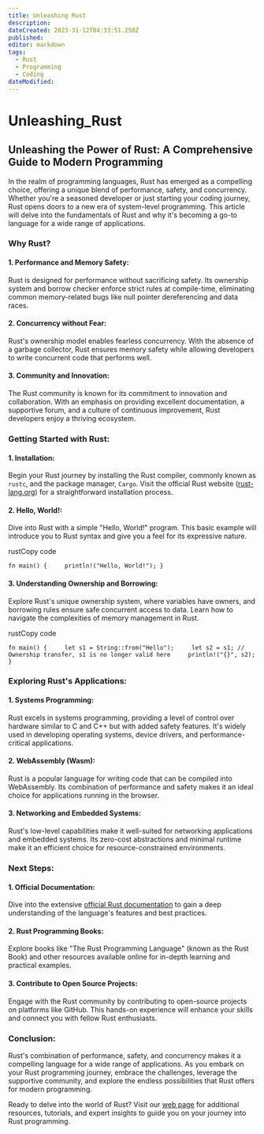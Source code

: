 ```yaml
---
title: Unleashing Rust
description: 
dateCreated: 2023-31-12T04:33:51.250Z
published: 
editor: markdown
tags:
  - Rust
  - Programming
  - Coding
dateModified:
---
```

# Unleashing_Rust
## Unleashing the Power of Rust: A Comprehensive Guide to Modern Programming

In the realm of programming languages, Rust has emerged as a compelling choice, offering a unique blend of performance, safety, and concurrency. Whether you're a seasoned developer or just starting your coding journey, Rust opens doors to a new era of system-level programming. This article will delve into the fundamentals of Rust and why it's becoming a go-to language for a wide range of applications.

### **Why Rust?**

#### 1. **Performance and Memory Safety:**

Rust is designed for performance without sacrificing safety. Its ownership system and borrow checker enforce strict rules at compile-time, eliminating common memory-related bugs like null pointer dereferencing and data races.

#### 2. **Concurrency without Fear:**

Rust's ownership model enables fearless concurrency. With the absence of a garbage collector, Rust ensures memory safety while allowing developers to write concurrent code that performs well.

#### 3. **Community and Innovation:**

The Rust community is known for its commitment to innovation and collaboration. With an emphasis on providing excellent documentation, a supportive forum, and a culture of continuous improvement, Rust developers enjoy a thriving ecosystem.

### **Getting Started with Rust:**

#### 1. **Installation:**

Begin your Rust journey by installing the Rust compiler, commonly known as `rustc`, and the package manager, `Cargo`. Visit the official Rust website ([rust-lang.org](https://www.rust-lang.org/)) for a straightforward installation process.

#### 2. **Hello, World!:**

Dive into Rust with a simple "Hello, World!" program. This basic example will introduce you to Rust syntax and give you a feel for its expressive nature.

rustCopy code

`fn main() {     println!("Hello, World!"); }`

#### 3. **Understanding Ownership and Borrowing:**

Explore Rust's unique ownership system, where variables have owners, and borrowing rules ensure safe concurrent access to data. Learn how to navigate the complexities of memory management in Rust.

rustCopy code

`fn main() {     let s1 = String::from("Hello");     let s2 = s1; // Ownership transfer, s1 is no longer valid here     println!("{}", s2); }`

### **Exploring Rust's Applications:**

#### 1. **Systems Programming:**

Rust excels in systems programming, providing a level of control over hardware similar to C and C++ but with added safety features. It's widely used in developing operating systems, device drivers, and performance-critical applications.

#### 2. **WebAssembly (Wasm):**

Rust is a popular language for writing code that can be compiled into WebAssembly. Its combination of performance and safety makes it an ideal choice for applications running in the browser.

#### 3. **Networking and Embedded Systems:**

Rust's low-level capabilities make it well-suited for networking applications and embedded systems. Its zero-cost abstractions and minimal runtime make it an efficient choice for resource-constrained environments.

### **Next Steps:**

#### 1. **Official Documentation:**

Dive into the extensive [official Rust documentation](https://doc.rust-lang.org/) to gain a deep understanding of the language's features and best practices.

#### 2. **Rust Programming Books:**

Explore books like "The Rust Programming Language" (known as the Rust Book) and other resources available online for in-depth learning and practical examples.

#### 3. **Contribute to Open Source Projects:**

Engage with the Rust community by contributing to open-source projects on platforms like GitHub. This hands-on experience will enhance your skills and connect you with fellow Rust enthusiasts.

### **Conclusion:**

Rust's combination of performance, safety, and concurrency makes it a compelling language for a wide range of applications. As you embark on your Rust programming journey, embrace the challenges, leverage the supportive community, and explore the endless possibilities that Rust offers for modern programming.

Ready to delve into the world of Rust? Visit our [web page](https://chat.openai.com/c/your-webpage-url) for additional resources, tutorials, and expert insights to guide you on your journey into Rust programming.